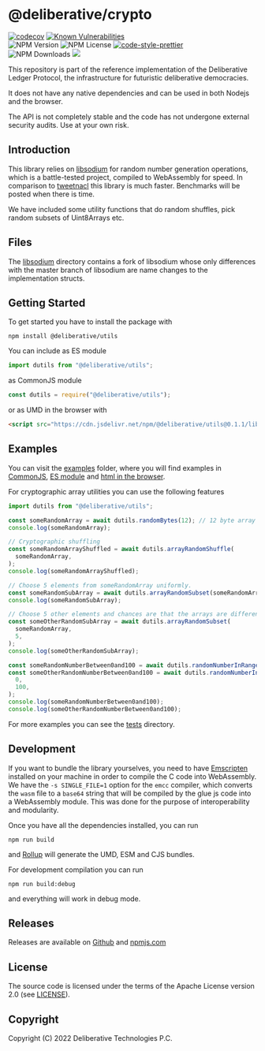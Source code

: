 # @deliberative/crypto

[![codecov][codecov-image]][codecov-url]
[![Known Vulnerabilities](https://snyk.io/test/github/deliberative/utils/badge.svg?targetFile=package.json)](https://snyk.io/test/github/deliberative/utils?targetFile=package.json)
<br>
![NPM Version](https://img.shields.io/npm/v/@deliberative/utils)
![NPM License](https://img.shields.io/npm/l/@deliberative/utils)
[![code-style-prettier][code-style-prettier-image]][code-style-prettier-url]
<br>
![NPM Downloads](https://img.shields.io/npm/dw/@deliberative/utils)
[![](https://data.jsdelivr.com/v1/package/npm/@deliberative/utils/badge)](https://www.jsdelivr.com/package/npm/@deliberative/utils)

[codecov-image]: https://codecov.io/gh/deliberative/utils/branch/master/graph/badge.svg
[codecov-url]: https://codecov.io/gh/deliberative/utils
[code-style-prettier-image]: https://img.shields.io/badge/code_style-prettier-ff69b4.svg?style=flat-square
[code-style-prettier-url]: https://github.com/prettier/prettier

This repository is part of the reference implementation of the Deliberative Ledger Protocol, the infrastructure for futuristic deliberative democracies.

It does not have any native dependencies and can be used in both Nodejs and the browser.

The API is not completely stable and the code has not undergone external security audits. Use at your own risk.

## Introduction

This library relies on [libsodium](https://github.com/jedisct1/libsodium) for random number generation operations, which is a battle-tested project, compiled to WebAssembly for speed. In comparison to [tweetnacl](https://github.com/dchest/tweetnacl-js) this library is much faster. Benchmarks will be posted when there is time.

We have included some utility functions that do random shuffles, pick random subsets of Uint8Arrays etc.

## Files

The [libsodium](https://github.com/deliberative/libsodium) directory contains a fork of libsodium whose only differences with the master branch of libsodium are name changes to the implementation structs.

## Getting Started

To get started you have to install the package with

```
npm install @deliberative/utils
```

You can include as ES module

```typescript
import dutils from "@deliberative/utils";
```

as CommonJS module

```javascript
const dutils = require("@deliberative/utils");
```

or as UMD in the browser with

```html
<script src="https://cdn.jsdelivr.net/npm/@deliberative/utils@0.1.1/lib/index.min.js"></script>
```

## Examples

You can visit the [examples](examples/js) folder, where you will find examples in
[CommonJS](examples/js/test.cjs), [ES module](examples/js/test.mjs) and
[html in the browser](examples/js/test.html).

For cryptographic array utilities you can use the following features

```typescript
import dutils from "@deliberative/utils";

const someRandomArray = await dutils.randomBytes(12); // 12 byte array
console.log(someRandomArray);

// Cryptographic shuffling
const someRandomArrayShuffled = await dutils.arrayRandomShuffle(
  someRandomArray,
);
console.log(someRandomArrayShuffled);

// Choose 5 elements from someRandomArray uniformly.
const someRandomSubArray = await dutils.arrayRandomSubset(someRandomArray, 5); // 5 elements
console.log(someRandomSubArray);

// Choose 5 other elements and chances are that the arrays are different
const someOtherRandomSubArray = await dutils.arrayRandomSubset(
  someRandomArray,
  5,
);
console.log(someOtherRandomSubArray);

const someRandomNumberBetween0and100 = await dutils.randomNumberInRange(0, 100);
const someOtherRandomNumberBetween0and100 = await dutils.randomNumberInRange(
  0,
  100,
);
console.log(someRandomNumberBetween0and100);
console.log(someOtherRandomNumberBetween0and100);
```

For more examples you can see the [tests](__tests__) directory.

## Development

If you want to bundle the library yourselves, you need to have [Emscripten](https://github.com/emscripten-core/emscripten)
installed on your machine in order to compile the C code into WebAssembly.
We have the `-s SINGLE_FILE=1` option for the `emcc` compiler, which converts the `wasm` file to a `base64` string
that will be compiled by the glue js code into a WebAssembly module. This was done for the purpose of interoperability
and modularity.

Once you have all the dependencies installed, you can run

```
npm run build
```

and [Rollup](https://github.com/rollup/rollup) will generate the UMD, ESM and CJS bundles.

For development compilation you can run

```
npm run build:debug
```

and everything will work in debug mode.

## Releases

Releases are available on [Github](https://github.com/deliberative/utils/releases)
and [npmjs.com](https://www.npmjs.com/package/@deliberative/utils)

## License

The source code is licensed under the terms of the Apache License version 2.0 (see [LICENSE](LICENSE)).

## Copyright

Copyright (C) 2022 Deliberative Technologies P.C.
